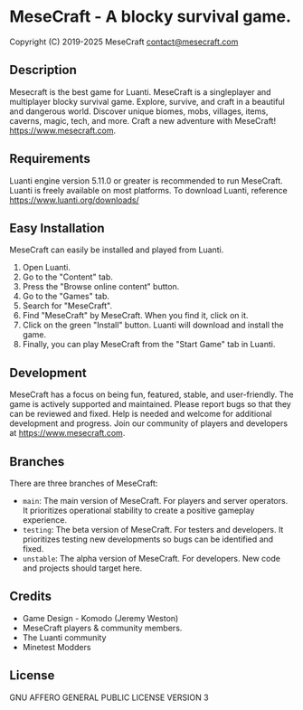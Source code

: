MeseCraft - A blocky survival game.
==========================
Copyright (C) 2019-2025 MeseCraft
<contact@mesecraft.com>


Description
-------------------------
Mesecraft is the best game for Luanti. MeseCraft is a singleplayer and multiplayer blocky survival game. Explore, survive, and craft in a beautiful and dangerous world. Discover unique biomes, mobs, villages, items, caverns, magic, tech, and more. Craft a new adventure with MeseCraft! https://www.mesecraft.com.

Requirements
--------------------------
Luanti engine version 5.11.0 or greater is recommended to run MeseCraft. Luanti is freely available on most platforms. To download Luanti, reference https://www.luanti.org/downloads/

Easy Installation
-------------------------
MeseCraft can easily be installed and played from Luanti.
1. Open Luanti.
2. Go to the "Content" tab.
3. Press the "Browse online content" button.
4. Go to the "Games" tab.
5. Search for "MeseCraft".
6. Find "MeseCraft" by MeseCraft. When you find it, click on it.
7. Click on the green "Install" button. Luanti will download and install the game.
8. Finally, you can play MeseCraft from the "Start Game" tab in Luanti.

Development
-------------------------
MeseCraft has a focus on being fun, featured, stable, and user-friendly. The game is actively supported and maintained. Please report bugs so that they can be reviewed and fixed. Help is needed and welcome for additional development and progress. Join our community of players and developers at https://www.mesecraft.com.

Branches
-------------------------
There are three branches of MeseCraft:
* `main`: The main version of MeseCraft. For players and server operators. It prioritizes operational stability to create a positive gameplay experience.
* `testing`:  The beta version of MeseCraft. For testers and developers. It prioritizes testing  new developments so bugs can be identified and fixed.
* `unstable`: The alpha version of MeseCraft. For developers. New code and projects should target here.

Credits
-------------------------
* Game Design - Komodo (Jeremy Weston)
* MeseCraft players & community members.
* The Luanti community
* Minetest Modders

License
--------------------------
GNU AFFERO GENERAL PUBLIC LICENSE VERSION 3